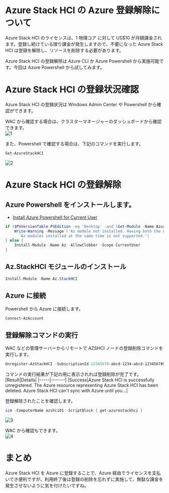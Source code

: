 # Azure Stack HCI の Azure 登録解除について
Azure Stack HCI のライセンスは、1 物理コア に対して US$10 が月額課金されます。登録し続けている限り課金が発生しますので、不要になった Azure Stack HCI は登録を解除し、リソースを削除する必要があります。

Azure Stack HCI の登録解除は Azure CLI か Azure Powershell から実施可能です。今回は Azure Powershell から試してみます。

# Azure Stack HCI の登録状況確認
Azure Stack HCI の登録状況は Windows Admin Center や Powershell から確認ができます。

WAC から確認する場合は、クラスターマネージャーのダッシュボードから確認できます。  
![1](https://github.com/mattu0119/LabPrivate/blob/master/AzureStack/HCI/image/1.png)

また、Powershell で確認する場合は、下記のコマンドを実行します。
```powershell
Get-AzureStackHCI
```
![2](https://github.com/mattu0119/LabPrivate/blob/master/AzureStack/HCI/image/2.png)


# Azure Stack HCI の登録解除
## Azure Powershell をインストールします。
+ [Install Azure Powershell for Current User](https://docs.microsoft.com/ja-jp/powershell/azure/install-az-ps?view=azps-5.3.0#install-for-current-user)

```powershell
if ($PSVersionTable.PSEdition -eq 'Desktop' -and (Get-Module -Name AzureRM -ListAvailable)) {
    Write-Warning -Message ('Az module not installed. Having both the AzureRM and ' +
      'Az modules installed at the same time is not supported.')
} else {
    Install-Module -Name Az -AllowClobber -Scope CurrentUser
}
```

## Az.StackHCI モジュールのインストール
```powershell
Install-Module -Name Az.StackHCI
```

##  Azure に接続
Powershell から Azure に接続します。
```powershell
Connect-AzAccount
```

## 登録解除コマンドの実行
WAC などの管理サーバーからリモートで AZSHCI ノードの登録削除コマンドを実行します。

```powershell
Unregister-AzStackHCI -SubscriptionId 12345678-abcd-1234-abcd-1234567890 -ResourceName azshcicl -ResourceGroupName AZSHCI-RG -ComputerName azshci01
```
コマンドの実行結果が下記の用に表示されれば登録削除が完了です。
|Result|Details|
|-----|-------|
|Success|Azure Stack HCI is successfully unregistered. The Azure resource representing Azure Stack HCI has been deleted. Azure Stack HCI can't sync with Azure until you...|

登録解除されたことを確認します。

```powershell
icm -ComputerName azshci01 -ScriptBlock { get-azurestackhci }
```
![3](https://github.com/mattu0119/LabPrivate/blob/master/AzureStack/HCI/image/3.png)

WAC から確認もできます。  
![4](https://github.com/mattu0119/LabPrivate/blob/master/AzureStack/HCI/image/4.png)

# まとめ
Azure Stack HCI を Azure に登録することで、Azure 経由でライセンスを支払いでき便利ですが、利用終了後は登録の削除を忘れずに実施して、無駄な課金を発生させないように気を付けたいですね。

